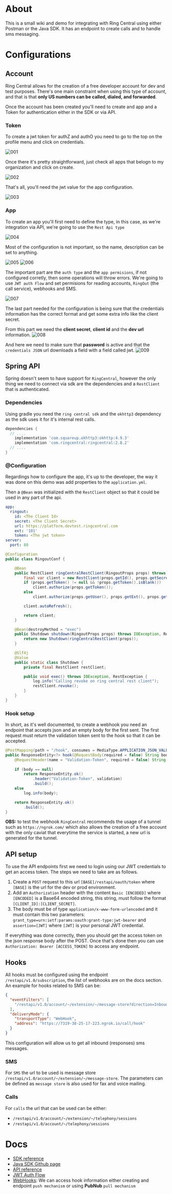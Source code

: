 # About
This is a small wiki and demo for integrating with Ring Central using either Postman or the Java SDK.
It has an endpoint to create calls and to handle sms messaging.

# Configurations

## Account
Ring Central allows for the creation of a free developer account for dev and test purposes. There's one main constraint when using this type
of account, and that is that **only US numbers can be called, dialed, and forwarded**.

Once the account has been created you'll need to create and app and a Token for authentication either in the SDK or via API.

### Token
To create a jwt token for authZ and authO you need to go to the top on the profile menu and click on credentials.

![001](./img/001.png)

Once there it's pretty straightforward, just check all apps that belogn to my organization and click on create.

![002](./img/002.png)

That's all, you'll need the jwt value for the app configuration.

![003](./img/003.png)

### App
To create an app you'll first need to define the type, in this case, as we're integration via API, we're going to use the `Rest Api type`

![004](./img/004.png)

Most of the configuration is not important, so the name, description can be set to anything.

![005](./img/005.png)
![006](./img/006.png)

The important part are the `auth type` and the `app permisions`, if not configured corretly, then some operations will throw errors.
We're going to use `JWT auth Flow` and set permisions for reading accounts, `RingOut` (the call service), webhooks and SMS.

![007](./img/007.png)

The last part needed for the configuration is being sure that the credentials information has the correct format and get some
extra info like the client secret.

From this part we need the **client secret**, **client id** and the **dev url** information.
![008](./img/008.png)

And here we need to make sure that **password** is active and that the `credentials JSON` url downloads a field with a field called jwt.
![009](./img/009.png)

## Spring API
Spring doesn't seem to have support for `RingCentral`, however the only thing we need to connect via sdk are the dependencies
and a `RestClient` that is authenticated.

### Dependencies
Using gradle you need the `ring central sdk` and the `okhttp3` dependency as the sdk uses it for it's internal rest calls.

```groovy
dependencies {
  // ....
	implementation 'com.squareup.okhttp3:okhttp:4.9.3'
	implementation 'com.ringcentral:ringcentral:2.8.2'
  // ....
}
```

### @Configuration
Regardings how to configure the app, it's up to the developer, the way it was done on this demo was add properties to the `application.yml`.

Then a `@Bean` was initialized with the `RestClient` object so that it could be used in any part of the api.

```yml
app:
  ringout:
    id: <The Client Id>
    secret: <The Client Secret>
    url: https://platform.devtest.ringcentral.com
    ext: '101'
    token: <The jwt token> 
server:
  port: 80
```

```java
@Configuration
public class RingoutConf {

    @Bean
    public RestClient ringCentralRestClient(RingoutProps props) throws IOException, RestException {
        final var client = new RestClient(props.getId(), props.getSecret(), props.getUrl());
        if (props.getToken() != null && !props.getToken().isBlank()) 
            client.authorize(props.getToken());
        else
            client.authorize(props.getUser(), props.getExt(), props.getPass());

        client.autoRefresh();

        return client;
    }

    @Bean(destroyMethod = "exec")
    public Shutdown shutdown(RingoutProps props) throws IOException, RestException {
        return new Shutdown(ringCentralRestClient(props));
    }

    @Slf4j
    @Value
    public static class Shutdown {
        private final RestClient restClient;

        public void exec() throws IOException, RestException {
            log.info("Calling revoke on ring central rest client");
            restClient.revoke();
        }
    }
}
```
### Hook setup
In short, as it's well documented, to create a webhook you need an endpoint that accepts json and an empty body for the first
sent. The first request must return the validation token sent to the hook so that it can be accepted.

```java
@PostMapping(path = "/hook", consumes = MediaType.APPLICATION_JSON_VALUE, produces = MediaType.APPLICATION_JSON_VALUE)
public ResponseEntity<?> hook(@RequestBody(required = false) String body,
    @RequestHeader(name = "Validation-Token", required = false) String validation) {
        
    if (body == null)
        return ResponseEntity.ok()
            .header("Validation-Token", validation)
            .build();
    else
        log.info(body);

    return ResponseEntity.ok()
        .build();
}
```
**OBS:** to test the webhook `RingCentral` recommends the usage of a tunnel such as `https://ngrok.com/` which also allows the
creation of a free account with the only caviat that everytime the service is started, a new url is generated for the tunnel.
 
## API setup
To use the API endpoints first we need to login using our JWT credentials to get an access token. The steps we need to take are as follows.

1. Create a `POST` request to this url `[BASE]/restapi/oauth/token` where `[BASE]` is the url for the dev or prod environment.
2. Add an `Authorization` header with the content `Basic [ENCODED]` where `[ENCODED]` is a Base64 encoded string, this string,
must follow the format `[CLIENT_ID]:[CLIENT_SECRET]`.
3. The body must be of type `application/x-www-form-urlencoded` and it must contain this two parameters:
`grant_type=urn:ietf:params:oauth:grant-type:jwt-bearer` and `assertion=[JWT]` where `[JWT]` is your personal JWT credential.

If everything was done correctly, then you should get the access token on the json response body after the POST. Once that's done 
then you can use `Authorization: Bearer [ACCESS_TOKEN]` to access any endpoint.

## Hooks
All hooks must be configured using the endpoint `/restapi/v1.0/subscription`, the list of webhooks are on the docs section.
An example for hooks related to SMS can be:

```json
{
  "eventFilters": [
    "/restapi/v1.0/account/~/extension/~/message-store?direction=Inbound&messageType=SMS"
  ],
  "deliveryMode": {
    "transportType": "WebHook",
    "address": "https://7319-38-25-17-223.ngrok.io/call/hook"
  }
}
```

This configuration will allow us to get all inbound (responses) sms messages.

### SMS
For `SMS` the url to be used is message store `/restapi/v1.0/account/~/extension/~/message-store`. The parameters can be defined
as `message store` is also used for fax and voice mailing.

### Calls
For `calls` the url that can be used can be either:
* `/restapi/v1.0/account/~/extension/~/telephony/sessions`
* `/restapi/v1.0/account/~/telephony/sessions` 

# Docs
* [SDK reference](https://developers.ringcentral.com/guide/voice/ringout)
* [Java SDK Github page](https://github.com/ringcentral/ringcentral-java)
* [API reference](https://developers.ringcentral.com/api-reference)
* [JWT Auth Flow](https://developers.ringcentral.com/guide/authentication/jwt-flow)
* [WebHooks](https://developers.ringcentral.com/guide/notifications/webhooks/creating-webhooks): We can access hook information
either creating and endpoint `push mechanism` or using **PubNub** `pull mechanism`